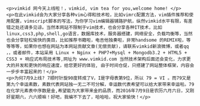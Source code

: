    <p>vimkid 网今天上线啦！，vimkid, vim tea for you,welcome home! </p>
    <p>在此vimkid会为大家分享各种vim心得和技术啦，比如vimrc配置方法，vim插件推荐和使用配置，vimscript脚本的写法，为你学习vim编辑器铺路护航，纵然vimkid水平有限，有差错之处还请多见谅。当然本网站不限制于vim技术，也会分享各种IT技术，比如linux,css3,php,shell,go语言，数据库技术，服务器搭建，网络安全，负载均衡等，当然也会分享轻松愉快的类目，比如推荐书籍啦，电吉他独奏啦，非常handsome 的REMIX啦，等等等等，如果你也想在网站为本网站贡献文章(无偿贡献)，请联系vimkid新浪微博，或者qq ，，或者邮件，本站采用 Linux + Nginx + PHP7+Mysql + Mongodb3.2 + HTML5 + CSS3 + 响应式布局技术等,网址为 www.vimkid.com 当然技术架构后面还会变化，力求更大的并发和更快的响应速度，给您更好的体验, 由于时间仓促，只搭建了网站整体框架，内容会一步步丰富起来的！</p>
    <p>为何7月9上线? 7顺时针旋90度转成了V，I是字母表第9位，所以 79 = VI 。而79又是第九个幸运素数，素数代表网站独一无二不可分解，幸运数代表希望可以给大家带来幸运啦。79在化学元素表中序数是金,希望能为大家带来金的品质，而2016年7月9日是农历六月六日，又刚好星期六，六六顺嘛！好吧，我编不下去了，哈哈哈，祝大家愉快！</p>
